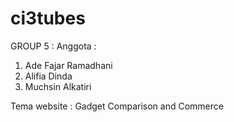 # ci3tubes

GROUP 5 :
Anggota :
1. Ade Fajar Ramadhani
2. Alifia Dinda
3. Muchsin Alkatiri

Tema website :
Gadget Comparison and Commerce
